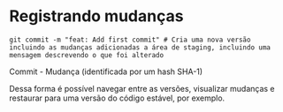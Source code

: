 # Registrando mudanças

```shell
git commit -m "feat: Add first commit" # Cria uma nova versão incluindo as mudanças adicionadas a área de staging, incluindo uma mensagem descrevendo o que foi alterado
```

Commit - Mudança (identificada por um hash SHA-1)

Dessa forma é possível navegar entre as versões, visualizar mudanças e restaurar para uma versão do código estável, por exemplo.

